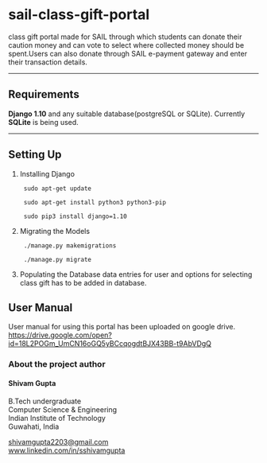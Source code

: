 # sail-class-gift-portal
class gift portal made for SAIL through which students can donate their caution money and can vote to select where collected money should be spent.Users can also donate through SAIL e-payment gateway and enter their transaction details. 

___

## Requirements

**Django 1.10** and any suitable database(postgreSQL or SQLite). Currently **SQLite** is being used.

___

## Setting Up

1. Installing Django

		sudo apt-get update

		sudo apt-get install python3 python3-pip

		sudo pip3 install django=1.10

2. Migrating the Models

		./manage.py makemigrations

		./manage.py migrate		

3. Populating the Database
data entries for user and options for selecting class gift has to be added in database.

## User Manual
User manual for using this portal has been uploaded on google drive.
https://drive.google.com/open?id=18L2POGm_UmCN16oGQ5yBCcqogdtBJX43BB-t9AbVDgQ


### About the project author

#### Shivam Gupta  
B.Tech undergraduate  
Computer Science & Engineering  
Indian Institute of Technology  
Guwahati, India  

shivamgupta2203@gmail.com  
www.linkedin.com/in/sshivamgupta
